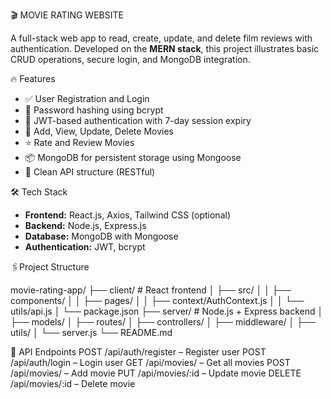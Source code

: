 🎬 MOVIE RATING WEBSITE

A full-stack web app to read, create, update, and delete film reviews with authentication. Developed on the **MERN stack**, this project illustrates basic CRUD operations, secure login, and MongoDB integration.

🔥 Features

- ✅ User Registration and Login
- 🔐 Password hashing using bcrypt
- 🔑 JWT-based authentication with 7-day session expiry
- 🎥 Add, View, Update, Delete Movies
- ⭐ Rate and Review Movies
- 📦 MongoDB for persistent storage using Mongoose
- 🧭 Clean API structure (RESTful)

🛠️ Tech Stack

- **Frontend:** React.js, Axios, Tailwind CSS (optional)
- **Backend:** Node.js, Express.js
- **Database:** MongoDB with Mongoose
- **Authentication:** JWT, bcrypt

 🖇Project Structure

movie-rating-app/
├── client/ # React frontend
│ ├── src/
│ │ ├── components/
│ │ ├── pages/
│ │ ├── context/AuthContext.js
│ │ └── utils/api.js
│ └── package.json
├── server/ # Node.js + Express backend
│ ├── models/
│ ├── routes/
│ ├── controllers/
│ ├── middleware/
│ ├── utils/
│ └── server.js
└── README.md

📌 API Endpoints
POST /api/auth/register – Register user
POST /api/auth/login – Login user
GET /api/movies/ – Get all movies
POST /api/movies/ – Add movie
PUT /api/movies/:id – Update movie
DELETE /api/movies/:id – Delete movie

